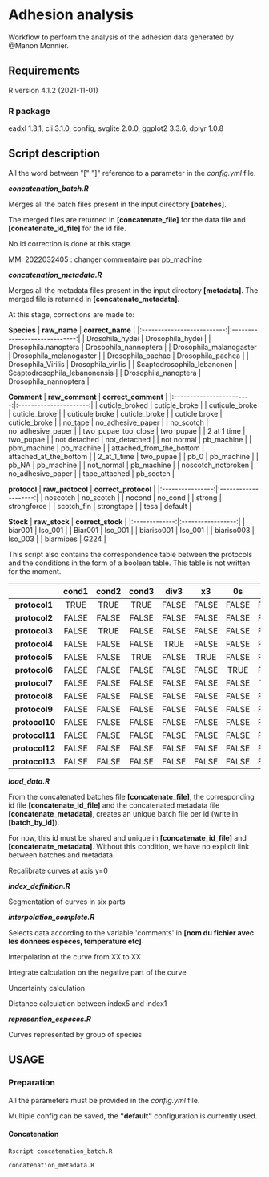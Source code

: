 # Adhesion analysis
Workflow to perform the analysis of the adhesion data generated by @Manon Monnier.

## Requirements

R version 4.1.2 (2021-11-01)

### R package


eadxl 1.3.1, cli 3.1.0, config, svglite 2.0.0, ggplot2 3.3.6, dplyr 1.0.8

## Script description
All the word between "[" "]" reference to a parameter in the _config.yml_ file.

**_concatenation_batch.R_**

Merges all the batch files present in the input directory **[batches]**. 

The merged files are returned in **[concatenate_file]** for the data file and **[concatenate_id_file]** for the id file.

No id correction is done at this stage.

MM: 2022032405 : changer commentaire par pb_machine


**_concatenation_metadata.R_**

Merges all the metadata files present in the input directory **[metadata]**.
The merged file is returned in **[concatenate_metadata]**.

At this stage, corrections are made to:

**Species**
|        **raw_name**        |        **correct_name**       |
|:--------------------------:|:-----------------------------:|
| Drosohila_hydei            | Drosophila_hydei              |
| Drosophila.nanoptera       | Drosophila_nannoptera         |
| Drosophila_malanogaster    | Drosophila_melanogaster       |
| Drosophila_pachae          | Drosophila_pachea             |
| Drosophila_Virilis         | Drosophila_virilis            |
| Scaptodrosophila_lebanonen | Scaptodrosophila_lebanonensis |
| Drosophila_nanoptera       | Drosophila_nannoptera         |

**Comment**
|      **raw_comment**     |   **correct_comment**  |
|:------------------------:|:----------------------:|
| cuticle_broked           | cuticle_broke          |
| cuticule_broke           | cuticle_broke          |
| cuticule broke           | cuticle_broke          |
| cuticle broke            | cuticle_broke          |
| no_tape                  | no_adhesive_paper      |
| no_scotch                | no_adhesive_paper      |
| two_pupae_too_close      | two_pupae              |
| 2 at 1 time              | two_pupae              |
| not detached             | not_detached           |
| not normal               | pb_machine             |
| pbm_machine              | pb_machine             |
| attached_from_the_bottom | attached_at_the_bottom |
| 2_at_1_time              | two_pupae              |
| pb_0                     | pb_machine             |
| pb_NA                    | pb_machine             |
| not_normal               | pb_machine             |
| noscotch_notbroken       | no_adhesive_paper      |
| tape_attached            | pb_scotch              |

**protocol**
| **raw_protocol** | **correct_protocol** |
|:----------------:|:--------------------:|
| noscotch         | no_scotch            |
| nocond           | no_cond              |
| strong           | strongforce          |
| scotch_fin       | strongtape           |
| tesa             | default              |

**Stock**
| **raw_stock** | **correct_stock** |
|:-------------:|:-----------------:|
| biar001       | Iso_001           |
| Biar001       | Iso_001           |
| biariso001    | Iso_001           |
| biariso003    | Iso_003           |
| biarmipes     | G224              |

This script also contains the correspondence table between the protocols and the conditions in the form of a boolean table. This table is not written for the moment.

|                | **cond1** | **cond2** | **cond3** | **div3** | **x3** | **0s** | **5min** | **no_scotch** | **strongforce** | **3japf** | **no_cond** | **water** | **strongtape** | **scotch_fin_strong_force** | **default** |
|:--------------:|:---------:|:---------:|:---------:|:--------:|:------:|:------:|:--------:|:-------------:|:---------------:|:---------:|:-----------:|:---------:|:--------------:|:---------------------------:|:-----------:|
|  **protocol1** | TRUE      | TRUE      | TRUE      | FALSE    | FALSE  | FALSE  | FALSE    | FALSE         | FALSE           | FALSE     | FALSE       | TRUE      | FALSE          | FALSE                       | FALSE       |
|  **protocol2** | FALSE     | FALSE     | FALSE     | FALSE    | FALSE  | FALSE  | FALSE    | TRUE          | FALSE           | FALSE     | FALSE       | FALSE     | FALSE          | FALSE                       | FALSE       |
|  **protocol3** | FALSE     | TRUE      | FALSE     | FALSE    | FALSE  | FALSE  | FALSE    | FALSE         | FALSE           | FALSE     | FALSE       | FALSE     | FALSE          | FALSE                       | FALSE       |
|  **protocol4** | FALSE     | FALSE     | FALSE     | TRUE     | FALSE  | FALSE  | FALSE    | FALSE         | FALSE           | FALSE     | FALSE       | FALSE     | FALSE          | FALSE                       | FALSE       |
|  **protocol5** | FALSE     | FALSE     | TRUE      | FALSE    | TRUE   | FALSE  | FALSE    | FALSE         | FALSE           | FALSE     | FALSE       | FALSE     | FALSE          | FALSE                       | FALSE       |
|  **protocol6** | FALSE     | FALSE     | FALSE     | FALSE    | FALSE  | TRUE   | FALSE    | FALSE         | FALSE           | FALSE     | FALSE       | FALSE     | FALSE          | FALSE                       | FALSE       |
|  **protocol7** | FALSE     | FALSE     | FALSE     | FALSE    | FALSE  | FALSE  | TRUE     | FALSE         | FALSE           | FALSE     | FALSE       | FALSE     | FALSE          | FALSE                       | FALSE       |
|  **protocol8** | FALSE     | FALSE     | FALSE     | FALSE    | FALSE  | FALSE  | FALSE    | FALSE         | TRUE            | FALSE     | FALSE       | FALSE     | FALSE          | TRUE                        | FALSE       |
|  **protocol9** | FALSE     | FALSE     | FALSE     | FALSE    | FALSE  | FALSE  | FALSE    | FALSE         | FALSE           | TRUE      | FALSE       | FALSE     | FALSE          | FALSE                       | FALSE       |
| **protocol10** | FALSE     | FALSE     | FALSE     | FALSE    | FALSE  | FALSE  | FALSE    | FALSE         | FALSE           | FALSE     | TRUE        | FALSE     | FALSE          | FALSE                       | FALSE       |
| **protocol11** | FALSE     | FALSE     | FALSE     | FALSE    | FALSE  | FALSE  | FALSE    | FALSE         | FALSE           | FALSE     | FALSE       | TRUE      | FALSE          | FALSE                       | FALSE       |
| **protocol12** | FALSE     | FALSE     | FALSE     | FALSE    | FALSE  | FALSE  | FALSE    | FALSE         | FALSE           | FALSE     | FALSE       | FALSE     | TRUE           | TRUE                        | FALSE       |
| **protocol13** | FALSE     | FALSE     | FALSE     | FALSE    | FALSE  | FALSE  | FALSE    | FALSE         | FALSE           | FALSE     | FALSE       | FALSE     | FALSE          | FALSE                       | TRUE        |


**_load_data.R_**

From the concatenated batches file **[concatenate_file]**, the corresponding id file **[concatenate_id_file]** and the concatenated metadata file **[concatenate_metadata]**,
creates an unique batch file per id (write in **[batch_by_id]**).

For now, this id must be shared and unique in **[concatenate_id_file]** and **[concatenate_metadata]**.
Without this condition, we have no explicit link between batches and metadata.

Recalibrate curves at axis y=0

**_index_definition.R_**

Segmentation of curves in six parts

**_interpolation_complete.R_**

Selects data according to the variable 'comments' in **[nom du fichier avec les donnees espèces, temperature etc]**

Interpolation of the curve from XX to XX

Integrate calculation on the negative part of the curve

Uncertainty calculation

Distance calculation between index5 and index1

**_represention_especes.R_**

Curves represented by group of species




## USAGE

### Preparation
All the parameters must be provided in the _config.yml_ file.

Multiple config can be saved, the **"default"** configuration is currently used.

#### Concatenation
``` shell
Rscript concatenation_batch.R
```

``` shell
concatenation_metadata.R
```

#### 
